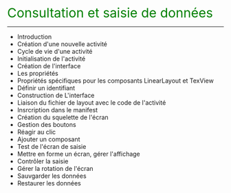 
<span style="color:green;font-weight:400;font-size:30px">
    Consultation et saisie de données
</span>

---
- Introduction
- Création d'une nouvelle activité
- Cycle de vie d'une activité
- Initialisation de l'activité
- Création de l'interface
- Les propriétés
- Propriétés spécifiques pour les composants LinearLayout et TexView
- Définir un identifiant
- Construction de L'interface
- Liaison du fichier de layout avec le code de l'activité
- Insrcription dans le manifest
- Création du squelette de l'écran
- Gestion des boutons
- Réagir au clic
- Ajouter un composant
- Test de l'écran de saisie
- Mettre en forme un écran, gérer l'affichage
- Contrôler la saisie
- Gérer la rotation de l'écran
- Sauvgarder les données
- Restaurer les données